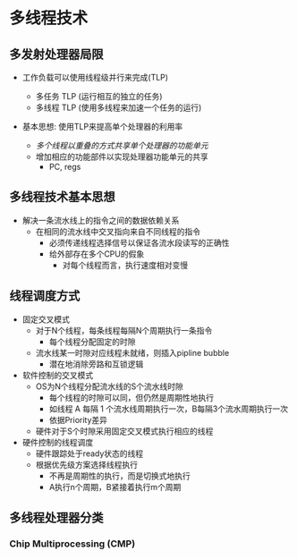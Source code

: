 # 多线程技术

## 多发射处理器局限

- 工作负载可以使用线程级并行来完成(TLP)
  - 多任务 TLP (运行相互的独立的任务)
  - 多线程 TLP (使用多线程来加速一个任务的运行)

- 基本思想: 使用TLP来提高单个处理器的利用率
  - *多个线程以重叠的方式共享单个处理器的功能单元*
  - 增加相应的功能部件以实现处理器功能单元的共享
    - PC, regs

## 多线程技术基本思想

- 解决一条流水线上的指令之间的数据依赖关系
  - 在相同的流水线中交叉指向来自不同线程的指令
    - 必须传递线程选择信号以保证各流水段读写的正确性
    - 给外部存在多个CPU的假象
      - 对每个线程而言，执行速度相对变慢

## 线程调度方式

- 固定交叉模式
  - 对于N个线程，每条线程每隔N个周期执行一条指令
    - 每个线程分配固定的时隙
  - 流水线某一时隙对应线程未就绪，则插入pipline bubble
    - 潜在地消除旁路和互锁逻辑
- 软件控制的交叉模式
  - OS为N个线程分配流水线的S个流水线时隙
    - 每个线程的时隙可以同，但仍然是周期性地执行
    - 如线程 A 每隔 1 个流水线周期执行一次，B每隔3个流水周期执行一次
    - 依据Priority差异
  - 硬件对于S个时隙采用固定交叉模式执行相应的线程
- 硬件控制的线程调度
  - 硬件跟踪处于ready状态的线程
  - 根据优先级方案选择线程执行
    - 不再是周期性的执行，而是切换式地执行
    - A执行n个周期，B紧接着执行m个周期

## 多线程处理器分类

### Chip Multiprocessing (CMP)

